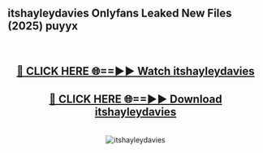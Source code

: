 <h2>itshayleydavies Onlyfans Leaked New Files (2025) puyyx</h2>
<br>
<div align="center">
<h2><a href="https://mediafiles.top/itshayleydavies&ref=git" rel="nofollow">🔴 CLICK HERE 🌐==►► Watch itshayleydavies</a></h2>
<h2><a href="https://mediafiles.top/itshayleydavies&ref=git" rel="nofollow">🔴 CLICK HERE 🌐==►► Download itshayleydavies</a></h2>
<br>
<a href="https://mediafiles.top/itshayleydavies&ref=git" rel="nofollow" data-target="animated-image.originalLink"><img src="https://i.ibb.co.com/xMMVF88/686577567.gif" alt="itshayleydavies" style="max-width: 100%; display: inline-block;" data-target="animated-image.originalImage"></a>
</div>
<br>
<br>
